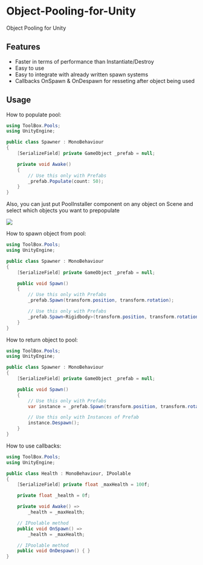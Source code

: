 # Object-Pooling-for-Unity
Object Pooling for Unity

## Features
- Faster in terms of performance than Instantiate/Destroy
- Easy to use
- Easy to integrate with already written spawn systems
- Callbacks OnSpawn & OnDespawn for resseting after object being used

## Usage
How to populate pool:
```csharp
using ToolBox.Pools;
using UnityEngine;

public class Spawner : MonoBehaviour
{
	[SerializeField] private GameObject _prefab = null;

	private void Awake()
	{
		// Use this only with Prefabs
		_prefab.Populate(count: 50);
	}
}
```

Also, you can just put PoolInstaller component on any object on Scene and select which objects you want to prepopulate

![](https://i.imgur.com/gnyZ0RQ.png)

How to spawn object from pool:
```csharp
using ToolBox.Pools;
using UnityEngine;

public class Spawner : MonoBehaviour
{
	[SerializeField] private GameObject _prefab = null;

	public void Spawn()
	{
		// Use this only with Prefabs
		_prefab.Spawn(transform.position, transform.rotation);

		// Use this only with Prefabs
		_prefab.Spawn<Rigidbody>(transform.position, transform.rotation).isKinematic = true;
	}
}

```

How to return object to pool:
```csharp
using ToolBox.Pools;
using UnityEngine;

public class Spawner : MonoBehaviour
{
	[SerializeField] private GameObject _prefab = null;

	public void Spawn()
	{
		// Use this only with Prefabs
		var instance = _prefab.Spawn(transform.position, transform.rotation);

		// Use this only with Instances of Prefab
		instance.Despawn();
	}
}
```

How to use callbacks:
```csharp
using ToolBox.Pools;
using UnityEngine;

public class Health : MonoBehaviour, IPoolable
{
	[SerializeField] private float _maxHealth = 100f;

	private float _health = 0f;

	private void Awake() =>
		_health = _maxHealth;

	// IPoolable method
	public void OnSpawn() =>
		_health = _maxHealth;

	// IPoolable method
	public void OnDespawn() { }
}
```
